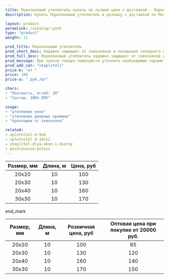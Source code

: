 ```yaml
---
title: Поролоновый утеплитель купить по лучшей цене с доставкой - Поролоныч
description: Купить Поролоновый утеплитель в розницу с доставкой по Москве в интернет-магазине Поролоныча.

layout: product
permalink: /catalog/:path
type: "product"
weight: 11

prod_title: Поролоновый утеплитель
prod_short_desc: Надежно защищает от сквозняков и попадания холодного воздуха в помещение. Используется для утепления дверей и окон.
prod_full_desc: Поролоновый утеплитель надежно защищает от сквозняков и попадания холодного воздуха в помещение. Используется для утепления дверей и окон.
prod_message: При заказе товара пожалуйста уточните необходимые параметры (размер и количество).
prod_add_cat: "utepliteli"
price-b: "от "
price: 100
price-a: " руб./шт"

chars:
- "Плотность, кг/м3: 20"
- "Состав: 100% ППУ"

usage:
- "утепление окон"
- "утепление дверных проёмов"
- "прокладки от сквозняка"

related:
- uplotnitel-d-9x8
- uplotnitel-d-14x12
- uteplitel-dlya-okon-i-dverey
- porolonovie-polosi
---
```

| Размер, мм | Длина, м | Цена, руб
|:-----------:|:---------------:|:-------:|
|20х20|10|100
|20х30|10|130
|20х40|10|160
|30х30|10|170

end_mark

| Размер, мм | Длина, м | Розничная цена, руб | Оптовая цена при покупке от 20000 руб. |
|:-----------:|:---------------:|:---------------------------:|:-----------------------------------------:|
|20х20|10|100|85|
|20х30|10|130|120|
|20х40|10|160|140|
|30х30|10|170|150|